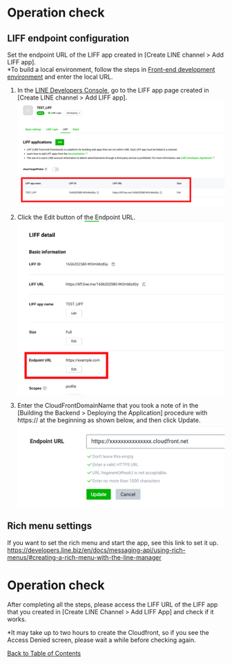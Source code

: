 # Operation check

## LIFF endpoint configuration

Set the endpoint URL of the LIFF app created in [Create LINE channel > Add LIFF app].  
*To build a local environment, follow the steps in [Front-end development environment](front-end-development-environment.md) and enter the local URL.

1. In the [LINE Developers Console](https://developers.line.biz/console/), go to the LIFF app page created in [Create LINE channel > Add LIFF app].
![LIFF console](../images/en/liff-console-en.png)

1. Click the Edit button of the Endpoint URL.
![Edit the endpoint URL](../images/en/end-point-url-editing-en.png)

1. Enter the CloudFrontDomainName that you took a note of in the [Building the Backend > Deploying the Application] procedure with https:// at the beginning as shown below, and then click Update.
![Description of the endpoint URL](../images/en/end-point-url-description-en.png)

## Rich menu settings

If you want to set the rich menu and start the app, see this link to set it up.
https://developers.line.biz/en/docs/messaging-api/using-rich-menus/#creating-a-rich-menu-with-the-line-manager

# Operation check

After completing all the steps, please access the LIFF URL of the LIFF app that you created in [Create LINE Channel > Add LIFF App] and check if it works.

*It may take up to two hours to create the Cloudfront, so if you see the Access Denied screen, please wait a while before checking again.

[Back to Table of Contents](README_en.md)  
